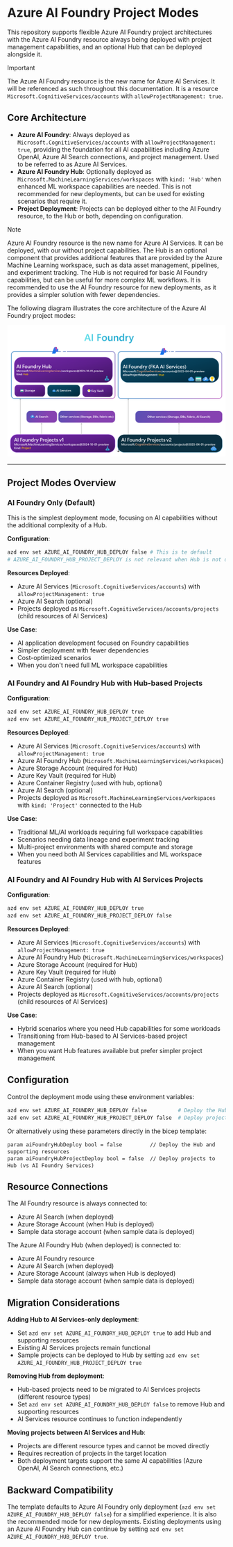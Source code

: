 # Azure AI Foundry Project Modes

This repository supports flexible Azure AI Foundry project architectures with the Azure AI Foundry resource always being deployed with project management capabilities, and an optional Hub that can be deployed alongside it.

> [!IMPORTANT]
> The Azure AI Foundry resource is the new name for Azure AI Services. It will be referenced as such throughout this documentation. It is a resource `Microsoft.CognitiveServices/accounts` with `allowProjectManagement: true`.

## Core Architecture

- **Azure AI Foundry**: Always deployed as `Microsoft.CognitiveServices/accounts` with `allowProjectManagement: true`, providing the foundation for all AI capabilities including Azure OpenAI, Azure AI Search connections, and project management. Used to be referred to as Azure AI Services.
- **Azure AI Foundry Hub**: Optionally deployed as `Microsoft.MachineLearningServices/workspaces` with `kind: 'Hub'` when enhanced ML workspace capabilities are needed. This is not recommended for new deployments, but can be used for existing scenarios that require it.
- **Project Deployment**: Projects can be deployed either to the AI Foundry resource, to the Hub or both, depending on configuration.

> [!NOTE]
> Azure AI Foundry resource is the new name for Azure AI Services. It can be deployed, with our without project capabilities. The Hub is an optional component that provides additional features that are provided by the Azure Machine Learning workspace, such as data asset management, pipelines, and experiment tracking. The Hub is not required for basic AI Foundry capabilities, but can be useful for more complex ML workflows. It is recommended to use the AI Foundry resource for new deployments, as it provides a simpler solution with fewer dependencies.

The following diagram illustrates the core architecture of the Azure AI Foundry project modes:

[![A diagram of the Azure AI Foundry, Azure AI Foundry project, Azure AI Foundry Hub and project resources](images/azure-ai-foundry-resources.png)](images/azure-ai-foundry-resources.png)

---

## Project Modes Overview

### AI Foundry Only (Default)

This is the simplest deployment mode, focusing on AI capabilities without the additional complexity of a Hub.

**Configuration**:

```bash
azd env set AZURE_AI_FOUNDRY_HUB_DEPLOY false # This is te default
# AZURE_AI_FOUNDRY_HUB_PROJECT_DEPLOY is not relevant when Hub is not deployed
```

**Resources Deployed**:

- Azure AI Services (`Microsoft.CognitiveServices/accounts`) with `allowProjectManagement: true`
- Azure AI Search (optional)
- Projects deployed as `Microsoft.CognitiveServices/accounts/projects` (child resources of AI Services)

**Use Case**:

- AI application development focused on Foundry capabilities
- Simpler deployment with fewer dependencies
- Cost-optimized scenarios
- When you don't need full ML workspace capabilities

### AI Foundry and AI Foundry Hub with Hub-based Projects

**Configuration**:

```bash
azd env set AZURE_AI_FOUNDRY_HUB_DEPLOY true
azd env set AZURE_AI_FOUNDRY_HUB_PROJECT_DEPLOY true
```

**Resources Deployed**:

- Azure AI Services (`Microsoft.CognitiveServices/accounts`) with `allowProjectManagement: true`
- Azure AI Foundry Hub (`Microsoft.MachineLearningServices/workspaces`)
- Azure Storage Account (required for Hub)
- Azure Key Vault (required for Hub)
- Azure Container Registry (used with hub, optional)
- Azure AI Search (optional)
- Projects deployed as `Microsoft.MachineLearningServices/workspaces` with `kind: 'Project'` connected to the Hub

**Use Case**:

- Traditional ML/AI workloads requiring full workspace capabilities
- Scenarios needing data lineage and experiment tracking
- Multi-project environments with shared compute and storage
- When you need both AI Services capabilities and ML workspace features

### AI Foundry and AI Foundry Hub with AI Services Projects

**Configuration**:

```bash
azd env set AZURE_AI_FOUNDRY_HUB_DEPLOY true
azd env set AZURE_AI_FOUNDRY_HUB_PROJECT_DEPLOY false
```

**Resources Deployed**:

- Azure AI Services (`Microsoft.CognitiveServices/accounts`) with `allowProjectManagement: true`
- Azure AI Foundry Hub (`Microsoft.MachineLearningServices/workspaces`)
- Azure Storage Account (required for Hub)
- Azure Key Vault (required for Hub)
- Azure Container Registry (used with hub, optional)
- Azure AI Search (optional)
- Projects deployed as `Microsoft.CognitiveServices/accounts/projects` (child resources of AI Services)

**Use Case**:

- Hybrid scenarios where you need Hub capabilities for some workloads
- Transitioning from Hub-based to AI Services-based project management
- When you want Hub features available but prefer simpler project management

## Configuration

Control the deployment mode using these environment variables:

```bash
azd env set AZURE_AI_FOUNDRY_HUB_DEPLOY false          # Deploy the Hub and supporting resources
azd env set AZURE_AI_FOUNDRY_HUB_PROJECT_DEPLOY false  # Deploy projects to Hub (vs AI Foundry Services)
```

Or alternatively using these parameters directly in the bicep template:

```bicep
param aiFoundryHubDeploy bool = false         // Deploy the Hub and supporting resources
param aiFoundryHubProjectDeploy bool = false  // Deploy projects to Hub (vs AI Foundry Services)
```

## Resource Connections

The AI Foundry resource is always connected to:

- Azure AI Search (when deployed)
- Azure Storage Account (when Hub is deployed)
- Sample data storage account (when sample data is deployed)

The Azure AI Foundry Hub (when deployed) is connected to:

- Azure AI Foundry resource
- Azure AI Search (when deployed)
- Azure Storage Account (always when Hub is deployed)
- Sample data storage account (when sample data is deployed)

## Migration Considerations

**Adding Hub to AI Services-only deployment**:

- Set `azd env set AZURE_AI_FOUNDRY_HUB_DEPLOY true` to add Hub and supporting resources
- Existing AI Services projects remain functional
- Sample projects can be deployed to Hub by setting `azd env set AZURE_AI_FOUNDRY_HUB_PROJECT_DEPLOY true`

**Removing Hub from deployment**:

- Hub-based projects need to be migrated to AI Services projects (different resource types)
- Set `azd env set AZURE_AI_FOUNDRY_HUB_DEPLOY false` to remove Hub and supporting resources
- AI Services resource continues to function independently

**Moving projects between AI Services and Hub**:

- Projects are different resource types and cannot be moved directly
- Requires recreation of projects in the target location
- Both deployment targets support the same AI capabilities (Azure OpenAI, AI Search connections, etc.)

## Backward Compatibility

The template defaults to Azure AI Foundry only deployment (`azd env set AZURE_AI_FOUNDRY_HUB_DEPLOY false`) for a simplified experience. It is also the recommended mode for new deployments. Existing deployments using an Azure AI Foundry Hub can continue by setting `azd env set AZURE_AI_FOUNDRY_HUB_DEPLOY true`.
